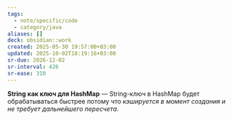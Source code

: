 ```yaml
---
tags:
  - note/specific/code
  - category/java
aliases: []
deck: obsidian::work
created: 2025-05-30 19:57:00+03:00
updated: 2025-10-02T18:19:16+03:00
sr-due: 2026-12-02
sr-interval: 426
sr-ease: 310
---
```


**String как ключ для HashMap**
—
String-ключ в HashMap будет обрабатываться быстрее потому что *кэшируется в момент создания и не требует дальнейшего пересчета*.
